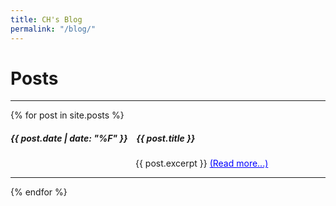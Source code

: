 ```yaml
---
title: CH's Blog
permalink: "/blog/"
---
```

<!-- style='font-weight: bold;' -->

# Posts
---
{% for post in site.posts %}
<h5 style='font-weight: bold;'>{{ post.date | date: "%F" }} &ensp; {{ post.title }}</h5>
<div style="margin-left: 200px">
    {{ post.excerpt }}
    <a href="{{ post.url }}" style="color:blue;">(Read more...)</a>
</div>
<hr>
{% endfor %}


